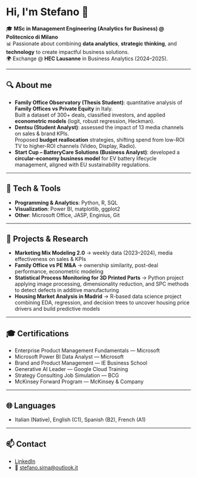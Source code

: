 # Hi, I'm Stefano 👋

🎓 **MSc in Management Engineering (Analytics for Business) @ Politecnico di Milano**  
📊 Passionate about combining **data analytics**, **strategic thinking**, and **technology** to create impactful business solutions.  
🌍 Exchange @ **HEC Lausanne** in Business Analytics (2024–2025).  

---

## 🔍 About me
- **Family Office Observatory (Thesis Student)**: quantitative analysis of **Family Offices vs Private Equity** in Italy.  
  Built a dataset of 300+ deals, classified investors, and applied **econometric models** (logit, robust regression, Heckman).  
- **Dentsu (Student Analyst)**: assessed the impact of 13 media channels on sales & brand KPIs.  
  Proposed **budget reallocation** strategies, shifting spend from low-ROI TV to higher-ROI channels (Video, Display, Radio).  
- **Start Cup – BatteryCare Solutions (Business Analyst)**: developed a **circular-economy business model** for EV battery lifecycle management, aligned with EU sustainability regulations.  

---

## 🧰 Tech & Tools
- **Programming & Analytics**: Python, R, SQL  
- **Visualization**: Power BI, matplotlib, ggplot2  
- **Other**: Microsoft Office, JASP, Enginius, Git  

---

## 📌 Projects & Research
- **Marketing Mix Modeling 2.0** → weekly data (2023–2024), media effectiveness on sales & KPIs  
- **Family Office vs PE M&A** → ownership similarity, post-deal performance, econometric modeling  
- **Statistical Process Monitoring for 3D Printed Parts** → Python project applying image processing, dimensionality reduction, and SPC methods to detect defects in additive manufacturing  
- **Housing Market Analysis in Madrid** → R-based data science project combining EDA, regression, and decision trees to uncover housing price drivers and build predictive models

---

## 🎓 Certifications
- Enterprise Product Management Fundamentals — Microsoft  
- Microsoft Power BI Data Analyst — Microsoft  
- Brand and Product Management — IE Business School  
- Generative AI Leader — Google Cloud Training  
- Strategy Consulting Job Simulation — BCG  
- McKinsey Forward Program — McKinsey & Company  

---

## 🌐 Languages
- Italian (Native), English (C1), Spanish (B2), French (A1)  

---

## 📫 Contact
- [LinkedIn](https://www.linkedin.com/in/stesima)  
- 📧 stefano.sima@outlook.it  

